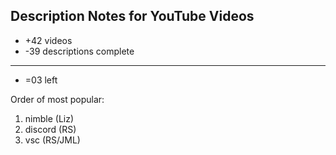 ## Description Notes for YouTube Videos


- +42 videos
- -39 descriptions complete
------------------
- =03 left

Order of most popular:  
1. nimble (Liz)
1. discord (RS)
1. vsc (RS/JML)
